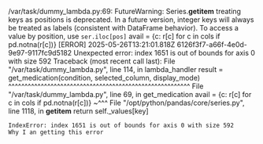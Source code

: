 /var/task/dummy_lambda.py:69: FutureWarning: Series.__getitem__ treating keys as positions is deprecated. In a future version, integer keys will always be treated as labels (consistent with DataFrame behavior). To access a value by position, use `ser.iloc[pos]`
avail = {c: r[c] for c in cols if pd.notna(r[c])}
[ERROR] 2025-05-26T13:21:01.818Z 6126f3f7-a66f-4e0d-9e97-9117fc9d5182 Unexpected error: index 1651 is out of bounds for axis 0 with size 592
Traceback (most recent call last):
 File "/var/task/dummy_lambda.py", line 114, in lambda_handler
 result = get_medication(condition, selected_column, display_mode)
 ^^^^^^^^^^^^^^^^^^^^^^^^^^^^^^^^^^^^^^^^^^^^^^^^^^^^^^^^
 File "/var/task/dummy_lambda.py", line 69, in get_medication
 avail = {c: r[c] for c in cols if pd.notna(r[c])}
 ~^^^
 File "/opt/python/pandas/core/series.py", line 1118, in __getitem__
 return self._values[key]
 ~~~~~~~~~~~~^^^^^
IndexError: index 1651 is out of bounds for axis 0 with size 592
Why I an getting this error

